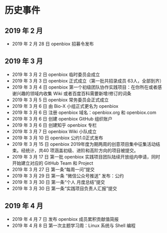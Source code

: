 # 历史事件

## 2019 年 2 月

- 2019 年 2 月 28 日 openbiox 招募令发布

## 2019 年 3 月

- 2019 年 3 月 2 日 openbiox 临时委员会成立
- 2019 年 3 月 3 日 openbiox 正式成立（第一批共招录成员 63人，全部到齐）
- 2019 年 3 月 4 日 openbiox 第一个初级团队协作实践项目：在你所在或者感谢兴趣的领域内收集 Wiki 或者百度百科需要新增/修订的词条
- 2019 年 3 月 5 日 openbiox 常务委员会正式成立
- 2019 年 3 月 6 日 由 Bio-X 小组正式更名为 openbiox
- 2019 年 3 月 6 日 注册 openbiox 域名：openbiox.org 和 openbiox.com
- 2019 年 3 月 6 日 创建 openbiox GitHub 组织账户
- 2019 年 3 月 6 日 创建知乎 openbiox 专栏
- 2019 年 3 月 7 日 openbiox Wiki 小队成立
- 2019 年 3 月 10 日 openbiox 公约1.0正式发布
- 2019 年 3 月 15 日 openbiox 2019年度为期两周的创意项目集中征集活动结束。经统计，共40 项涵盖初级、进阶和高阶方向的项目被提交。
- 2019 年 3 月 17 日 第一批 openbiox 实践项目团队陆续开放组内申请，同时开始建立对应的 GitHub Team 和 Project
- 2019 年 3 月 27 日 第一条“每周一问”提交
- 2019 年 3 月 29 日 第一条 “微信公众号推送” 发布：公约
- 2019 年 3 月 30 日 第一条“个人 月度总结”提交
- 2019 年 3 月 30 日 第一条“实践项目负责人汇报”提交

## 2019 年 4 月

- 2019 年 4 月 7 日 发布 openbiox 成员累积贡献值简报
- 2019 年 4 月 8 日 第一次主题学习周：Linux 系统与 Shell 编程
